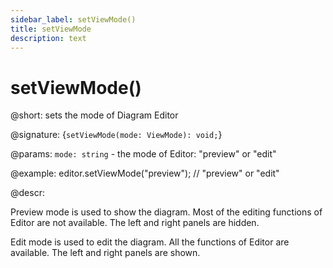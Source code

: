```yaml
---
sidebar_label: setViewMode()
title: setViewMode
description: text
---
```


# setViewMode()

@short: sets the mode of Diagram Editor

@signature: {`setViewMode(mode: ViewMode): void;`}

@params:
`mode: string` - the mode of Editor: "preview" or "edit"

@example:
editor.setViewMode("preview"); // "preview" or "edit"

@descr:

Preview mode is used to show the diagram. Most of the editing functions of Editor are not available. The left and right panels are hidden.

Edit mode is used to edit the diagram. All the functions of Editor are available. The left and right panels are shown.
